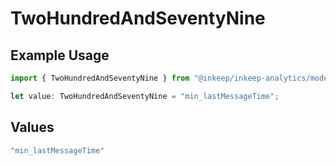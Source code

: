 # TwoHundredAndSeventyNine

## Example Usage

```typescript
import { TwoHundredAndSeventyNine } from "@inkeep/inkeep-analytics/models/operations";

let value: TwoHundredAndSeventyNine = "min_lastMessageTime";
```

## Values

```typescript
"min_lastMessageTime"
```